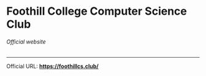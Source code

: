 # Foothill College Computer Science Club
###### Official website
---
Official URL: __https://foothillcs.club/__
